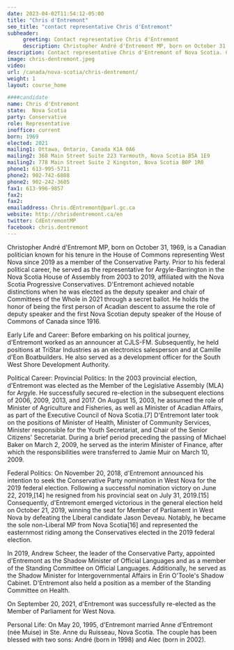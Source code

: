 ```yaml
---
date: 2023-04-02T11:54:12-05:00
title: "Chris d'Entremont"
seo_title: "contact representative Chris d'Entremont"
subheader:
     greeting: Contact representative Chris d'Entremont
     description: Christopher André d'Entremont MP, born on October 31, 1969, is a Canadian politician known for his tenure in the House of Commons representing West Nova since 2019 as a member of the Conservative Party. Prior to his federal political career, he served as the representative for Argyle-Barrington in the Nova Scotia House of Assembly from 2003 to 2019, affiliated with the Nova Scotia Progressive Conservatives.
description: Contact representative Chris d'Entremont of Nova Scotia. Contact information for Chris d'Entremont includes email address, phone number, and mailing address.
image: chris-dentremont.jpeg
video:
url: /canada/nova-scotia/chris-dentremont/
weight: 1
layout: course_home

####candidate
name: Chris d'Entremont
state:	Nova Scotia
party: Conservative
role: Representative
inoffice: current
born: 1969
elected: 2021
mailing1: Ottawa, Ontario, Canada K1A 0A6
mailing2: 368 Main Street Suite 223 Yarmouth, Nova Scotia B5A 1E9
mailing2: 778 Main Street Suite 2 Kingston, Nova Scotia B0P 1R0
phone1: 613-995-5711
phone2: 902-742-6808
phone2: 902-242-3605
fax1: 613-996-9857
fax2:
fax2:
emailaddress: Chris.dEntremont@parl.gc.ca
website: http://chrisdentremont.ca/en
twitter: CdEntremontMP
facebook: chris.dentremont
---
```


Christopher André d'Entremont MP, born on October 31, 1969, is a Canadian politician known for his tenure in the House of Commons representing West Nova since 2019 as a member of the Conservative Party. Prior to his federal political career, he served as the representative for Argyle-Barrington in the Nova Scotia House of Assembly from 2003 to 2019, affiliated with the Nova Scotia Progressive Conservatives. D'Entremont achieved notable distinctions when he was elected as the deputy speaker and chair of Committees of the Whole in 2021 through a secret ballot. He holds the honor of being the first person of Acadian descent to assume the role of deputy speaker and the first Nova Scotian deputy speaker of the House of Commons of Canada since 1916.

Early Life and Career:
Before embarking on his political journey, d'Entremont worked as an announcer at CJLS-FM. Subsequently, he held positions at TriStar Industries as an electronics salesperson and at Camille d'Eon Boatbuilders. He also served as a development officer for the South West Shore Development Authority.

Political Career:
Provincial Politics:
In the 2003 provincial election, d'Entremont was elected as the Member of the Legislative Assembly (MLA) for Argyle. He successfully secured re-election in the subsequent elections of 2006, 2009, 2013, and 2017. On August 15, 2003, he assumed the role of Minister of Agriculture and Fisheries, as well as Minister of Acadian Affairs, as part of the Executive Council of Nova Scotia.[7] D'Entremont later took on the positions of Minister of Health, Minister of Community Services, Minister responsible for the Youth Secretariat, and Chair of the Senior Citizens' Secretariat. During a brief period preceding the passing of Michael Baker on March 2, 2009, he served as the interim Minister of Finance, after which the responsibilities were transferred to Jamie Muir on March 10, 2009.

Federal Politics:
On November 20, 2018, d'Entremont announced his intention to seek the Conservative Party nomination in West Nova for the 2019 federal election. Following a successful nomination victory on June 22, 2019,[14] he resigned from his provincial seat on July 31, 2019.[15] Consequently, d'Entremont emerged victorious in the general election held on October 21, 2019, winning the seat for Member of Parliament in West Nova by defeating the Liberal candidate Jason Deveau. Notably, he became the sole non-Liberal MP from Nova Scotia[16] and represented the easternmost riding among the Conservatives elected in the 2019 federal election.

In 2019, Andrew Scheer, the leader of the Conservative Party, appointed d'Entremont as the Shadow Minister of Official Languages and as a member of the Standing Committee on Official Languages. Additionally, he served as the Shadow Minister for Intergovernmental Affairs in Erin O'Toole's Shadow Cabinet. D'Entremont also held a position as a member of the Standing Committee on Health.

On September 20, 2021, d'Entremont was successfully re-elected as the Member of Parliament for West Nova.

Personal Life:
On May 20, 1995, d'Entremont married Anne d'Entremont (née Muise) in Ste. Anne du Ruisseau, Nova Scotia. The couple has been blessed with two sons: André (born in 1998) and Alec (born in 2002).
